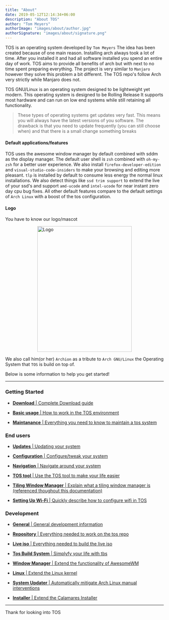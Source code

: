 ```yaml
---
title: "About"
date: 2019-05-12T12:14:34+06:00
description: "About TOS"
author: "Tom Meyers"
authorImage: "images/about/author.jpg"
authorSignature: "images/about/signature.png"
---
```


TOS is an operating system developed by `Tom Meyers`
The idea has been created because of one main reason.
Installing arch always took a lot of time.
After you installed it and had all software installed you spend an entire day of work.
TOS aims to provide all benefits of arch but with next to no time spent preparing everything.
The project is very similar to `Manjaro` however they solve this problem a bit different.
The TOS repo's follow Arch very strictly while Manjaro does not.

TOS GNU/Linux is an operating system designed to be lightweight yet modern.
This operating system is designed to be Rolling Release It supports most hardware and can run on low end systems while still retaining all functionality.

> These types of operating systems get updates very fast. This means you will always have the latest versions of you software. The drawback is that you need to update frequently (you can still choose when) and that there is a small change something breaks

#### Default applications/features

TOS uses the awesome window manager by default combined with sddm as the display manager.
The default user shell is `zsh` combined with `oh-my-zsh` for a better user experience.
We also install `firefox-developer-edition` and `visual-studio-code-insiders` to make your browsing and editing more pleasant.
`tlp` is installed by default to consume less energy the normal linux installations.
We also detect things like `ssd trim support` to extend the live of your ssd's and support `amd-ucode` and `intel-ucode` for near instant zero day cpu bug fixes.
All other default features compare to the default settings of `Arch Linux` with a boost of the tos configuration.

#### Logo

You have to know our logo/mascot

<a href="https://github.com/ODEX-TOS">
  <img src="https://tos.odex.be/images/logo.svg" alt="Logo" width="300" height="400" style="display: block; margin-left: auto; margin-right: auto;">
</a>

We also call him(or her) `Archion` as a tribute to `Arch GNU/Linux` the Operating System that `TOS` is build on top of.

Below is some information to help you get started!

---

### Getting Started

- [**Download** | Complete Download guide](https://wiki.odex.be/Intro/download)

- [**Basic usage** | How to work in the TOS environment](https://wiki.odex.be/Intro/basics)

- [**Maintanance** | Everything you need to know to maintain a tos system](https://wiki.odex.be/Intro/maintain)

### End users

- [**Updates** | Updating your system](https://wiki.odex.be/Usage/update)

- [**Configuration** | Configure/tweak your system](https://wiki.odex.be/Usage/config)

- [**Navigation** | Navigate around your system](https://wiki.odex.be/Usage/navigate)

- [**TOS tool** | Use the TOS tool to make your life easier](https://wiki.odex.be/Usage/tool)

- [**Tiling Window Manager** | Explain what a tiling window manager is (referenced thoughout this documentation)](https://wiki.odex.be/Usage/tiling)

- [**Setting Up Wi-Fi** | Quickly describe how to configure wifi in TOS](https://wiki.odex.be/Usage/wifi)

### Development

- [**General** | General development information](https://wiki.odex.be/Developer/general)

- [**Repository** | Everything needed to work on the tos repo](https://wiki.odex.be/Developer/repo)

- [**Live iso** | Everything needed to build the live iso](https://wiki.odex.be/Developer/iso)

- [**Tos Build System** | Simplyfy your life with tbs](https://wiki.odex.be/Developer/tbs)

- [**Window Manager** | Extend the functionality of AwesomeWM](https://wiki.odex.be/Developer/awesome)

- [**Linux** | Extend the Linux kernel](https://wiki.odex.be/Developer/linux)

- [**System Updater** | Automatically mitigate Arch Linux manual interventions](https://wiki.odex.be/Developer/update)

- [**Installer** | Extend the Calamares Installer](https://wiki.odex.be/Developer/calamares)

---

Thank for looking into TOS
